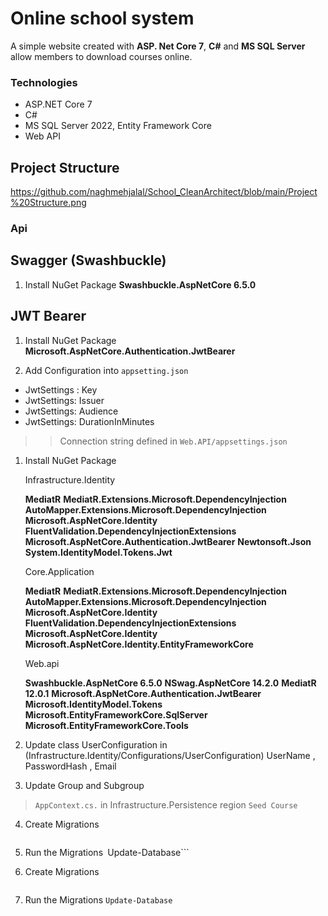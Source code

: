 # Online school  system 

A simple website created with **ASP. Net Core 7**, **C#** and **MS SQL Server** allow members to download  courses online.


### Technologies

* ASP.NET Core 7
* C#
* MS SQL Server 2022, Entity Framework Core
* Web API

  
## Project Structure
https://github.com/naghmehjalal/School_CleanArchitect/blob/main/Project%20Structure.png

 ### Api 
 
 ## Swagger (Swashbuckle)

 1. Install NuGet Package 
  **Swashbuckle.AspNetCore 6.5.0**
  

## JWT Bearer     
1. Install NuGet Package 
	**Microsoft.AspNetCore.Authentication.JwtBearer**

2. Add Configuration into ```appsetting.json```
- JwtSettings : Key
- JwtSettings: Issuer
- JwtSettings: Audience
- JwtSettings: DurationInMinutes
    

>> Connection string defined in ```Web.API/appsettings.json```




1. Install NuGet Package
   
	Infrastructure.Identity

	**MediatR**
	**MediatR.Extensions.Microsoft.DependencyInjection**
        **AutoMapper.Extensions.Microsoft.DependencyInjection**
        **Microsoft.AspNetCore.Identity**
        **FluentValidation.DependencyInjectionExtensions**
        **Microsoft.AspNetCore.Authentication.JwtBearer**
        **Newtonsoft.Json**
        **System.IdentityModel.Tokens.Jwt**
   
	Core.Application

	**MediatR**
	**MediatR.Extensions.Microsoft.DependencyInjection**
        **AutoMapper.Extensions.Microsoft.DependencyInjection**
        **Microsoft.AspNetCore.Identity**
        **FluentValidation.DependencyInjectionExtensions**
	**Microsoft.AspNetCore.Identity**
	**Microsoft.AspNetCore.Identity.EntityFrameworkCore**

	Web.api

	  **Swashbuckle.AspNetCore 6.5.0**
	  **NSwag.AspNetCore 14.2.0**
	  **MediatR 12.0.1**
	  **Microsoft.AspNetCore.Authentication.JwtBearer**
	  **Microsoft.IdentityModel.Tokens**
	  **Microsoft.EntityFrameworkCore.SqlServer**
	  **Microsoft.EntityFrameworkCore.Tools**

3. Update   class  UserConfiguration in  (Infrastructure.Identity/Configurations/UserConfiguration)
    UserName , PasswordHash , Email
   
4.  Update  Group and Subgroup
  > ```AppContext.cs.``` in Infrastructure.Persistence
  > region  ```Seed Course```
  

4. Create Migrations
	```Add-Migration -Name "AppContext"
 
5. Run the Migrations```
	```Update-Database```

6. Create Migrations
	```Add-Migration -Name "IdentityDbContext" 

7. Run the Migrations
	```Update-Database```
